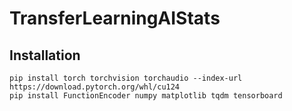 # TransferLearningAIStats

## Installation
```commandline
pip install torch torchvision torchaudio --index-url https://download.pytorch.org/whl/cu124
pip install FunctionEncoder numpy matplotlib tqdm tensorboard
```